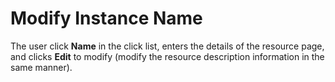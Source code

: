 # Modify Instance Name

The user click **Name** in the click list, enters the details of the resource page, and clicks **Edit** to modify (modify the resource description information in the same manner).

